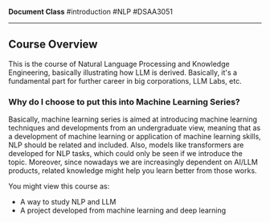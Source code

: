 
**Document Class** #introduction  #NLP #DSAA3051

---
## Course Overview

This is the course of Natural Language Processing and Knowledge Engineering, basically illustrating how LLM is derived. Basically, it's a fundamental part for further career in big corporations, LLM Labs, etc.

### Why do I choose to put this into Machine Learning Series?

Basically, machine learning series is aimed at introducing machine learning techniques and developments from an undergraduate view, meaning that as a development of machine learning or application of machine learning skills, NLP should be related and included. Also, models like transformers are developed for NLP tasks, which could only be seen if we introduce the topic. Moreover, since nowadays we are increasingly dependent on AI/LLM products, related knowledge might help you learn better from those works.

You might view this course as:
- A way to study NLP and LLM
- A project developed from machine learning and deep learning